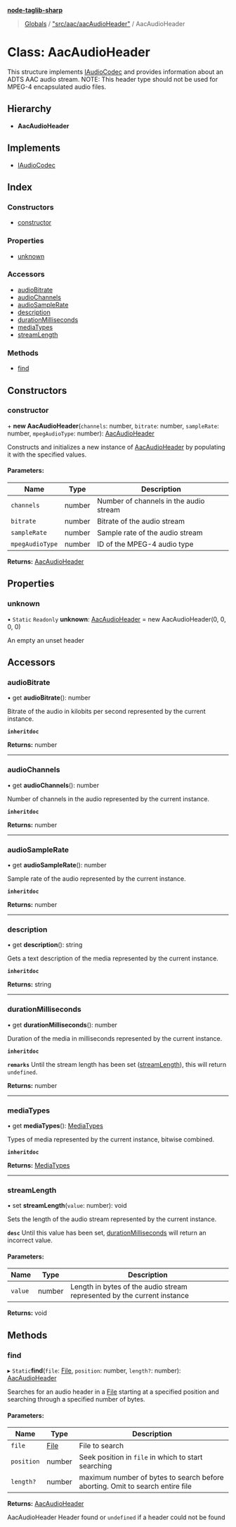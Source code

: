 **[node-taglib-sharp](../README.md)**

> [Globals](../globals.md) / ["src/aac/aacAudioHeader"](../modules/_src_aac_aacaudioheader_.md) / AacAudioHeader

# Class: AacAudioHeader

This structure implements [IAudioCodec](../interfaces/_src_icodec_.iaudiocodec.md) and provides information about an ADTS AAC audio
stream. NOTE: This header type should not be used for MPEG-4 encapsulated audio files.

## Hierarchy

* **AacAudioHeader**

## Implements

* [IAudioCodec](../interfaces/_src_icodec_.iaudiocodec.md)

## Index

### Constructors

* [constructor](_src_aac_aacaudioheader_.aacaudioheader.md#constructor)

### Properties

* [unknown](_src_aac_aacaudioheader_.aacaudioheader.md#unknown)

### Accessors

* [audioBitrate](_src_aac_aacaudioheader_.aacaudioheader.md#audiobitrate)
* [audioChannels](_src_aac_aacaudioheader_.aacaudioheader.md#audiochannels)
* [audioSampleRate](_src_aac_aacaudioheader_.aacaudioheader.md#audiosamplerate)
* [description](_src_aac_aacaudioheader_.aacaudioheader.md#description)
* [durationMilliseconds](_src_aac_aacaudioheader_.aacaudioheader.md#durationmilliseconds)
* [mediaTypes](_src_aac_aacaudioheader_.aacaudioheader.md#mediatypes)
* [streamLength](_src_aac_aacaudioheader_.aacaudioheader.md#streamlength)

### Methods

* [find](_src_aac_aacaudioheader_.aacaudioheader.md#find)

## Constructors

### constructor

\+ **new AacAudioHeader**(`channels`: number, `bitrate`: number, `sampleRate`: number, `mpegAudioType`: number): [AacAudioHeader](_src_aac_aacaudioheader_.aacaudioheader.md)

Constructs and initializes a new instance of [AacAudioHeader](_src_aac_aacaudioheader_.aacaudioheader.md) by populating it with the
specified values.

#### Parameters:

Name | Type | Description |
------ | ------ | ------ |
`channels` | number | Number of channels in the audio stream |
`bitrate` | number | Bitrate of the audio stream |
`sampleRate` | number | Sample rate of the audio stream |
`mpegAudioType` | number | ID of the MPEG-4 audio type  |

**Returns:** [AacAudioHeader](_src_aac_aacaudioheader_.aacaudioheader.md)

## Properties

### unknown

▪ `Static` `Readonly` **unknown**: [AacAudioHeader](_src_aac_aacaudioheader_.aacaudioheader.md) = new AacAudioHeader(0, 0, 0, 0)

An empty an unset header

## Accessors

### audioBitrate

• get **audioBitrate**(): number

Bitrate of the audio in kilobits per second represented by the current instance.

**`inheritdoc`** 

**Returns:** number

___

### audioChannels

• get **audioChannels**(): number

Number of channels in the audio represented by the current instance.

**`inheritdoc`** 

**Returns:** number

___

### audioSampleRate

• get **audioSampleRate**(): number

Sample rate of the audio represented by the current instance.

**`inheritdoc`** 

**Returns:** number

___

### description

• get **description**(): string

Gets a text description of the media represented by the current instance.

**`inheritdoc`** 

**Returns:** string

___

### durationMilliseconds

• get **durationMilliseconds**(): number

Duration of the media in milliseconds represented by the current instance.

**`inheritdoc`** 

**`remarks`** Until the stream length has been set ([streamLength](_src_aac_aacaudioheader_.aacaudioheader.md#streamlength)), this will return
    `undefined`.

**Returns:** number

___

### mediaTypes

• get **mediaTypes**(): [MediaTypes](../enums/_src_icodec_.mediatypes.md)

Types of media represented by the current instance, bitwise combined.

**`inheritdoc`** 

**Returns:** [MediaTypes](../enums/_src_icodec_.mediatypes.md)

___

### streamLength

• set **streamLength**(`value`: number): void

Sets the length of the audio stream represented by the current instance.

**`desc`** Until this value has been set, [durationMilliseconds](_src_aac_aacaudioheader_.aacaudioheader.md#durationmilliseconds) will return an incorrect
    value.

#### Parameters:

Name | Type | Description |
------ | ------ | ------ |
`value` | number | Length in bytes of the audio stream represented by the current instance  |

**Returns:** void

## Methods

### find

▸ `Static`**find**(`file`: [File](_src_file_.file.md), `position`: number, `length?`: number): [AacAudioHeader](_src_aac_aacaudioheader_.aacaudioheader.md)

Searches for an audio header in a [File](_src_file_.file.md) starting at a specified position and
searching through a specified number of bytes.

#### Parameters:

Name | Type | Description |
------ | ------ | ------ |
`file` | [File](_src_file_.file.md) | File to search |
`position` | number | Seek position in `file` in which to start searching |
`length?` | number | maximum number of bytes to search before aborting. Omit to search entire file |

**Returns:** [AacAudioHeader](_src_aac_aacaudioheader_.aacaudioheader.md)

AacAudioHeader Header found or `undefined` if a header could not be found
